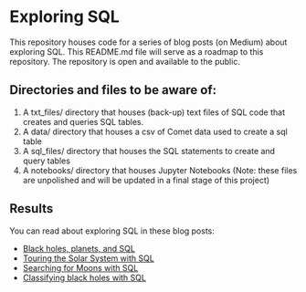 # Exploring SQL

This repository houses code for a series of blog posts (on Medium) about exploring SQL. This README.md file will serve as a roadmap to this repository. The repository is open and available to the public.

## Directories and files to be aware of:

1. A txt_files/ directory that houses (back-up) text files of SQL code that creates and queries SQL tables.
2. A data/ directory that houses a csv of Comet data used to create a sql table
3. A sql_files/ directory that houses the SQL statements to create and query tables
4. A notebooks/ directory that houses Jupyter Notebooks (Note: these files are unpolished and will be updated in a final stage of this project)

## Results
You can read about exploring SQL in these blog posts:
* [Black holes, planets, and SQL](https://medium.com/@kwarmbein/black-holes-planets-and-sql-5667e74b272a)
* [Touring the Solar System with SQL](https://medium.com/@kwarmbein/touring-the-solar-system-with-sql-b2a9d167b829)
* [Searching for Moons with SQL](https://medium.com/@kwarmbein/searching-for-moons-with-sql-4d803738347c)
* [Classifying black holes with SQL](https://medium.com/swlh/classifying-black-holes-with-sql-88bd07b54e64)